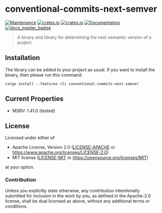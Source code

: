 # conventional-commits-next-semver

[![Maintenance](https://img.shields.io/badge/maintenance-actively%20maintained-brightgreen.svg)](https://github.com/conventional-commits-rs/conventional-commits-parser)
[![crates.io](https://img.shields.io/crates/v/conventional-commits-next-semver.svg)](https://crates.io/crates/conventional-commits-next-semver)
[![crates.io](https://img.shields.io/crates/d/conventional-commits-next-semver)](https://crates.io/crates/conventional-commits-next-semver)
[![Documentation](https://docs.rs/conventional-commits-next-semver/badge.svg)](https://docs.rs/conventional-commits-next-semver)
[![docs_master_badge]][docs_master_url]

> A binary and library for determining the next semantic version of a project.

## Installation

The library can be added to your project as usual. If you want to install the binary, then please run this command:

```text
cargo install --features cli conventional-commits-next-semver
```

## Current Properties

- MSRV: 1.41.0 (tested)

## License

Licensed under either of

- Apache License, Version 2.0 ([LICENSE-APACHE](LICENSE-APACHE) or
  https://www.apache.org/licenses/LICENSE-2.0)
- MIT license ([LICENSE-MIT](LICENSE-MIT) or https://opensource.org/licenses/MIT)

at your option.

### Contribution

Unless you explicitly state otherwise, any contribution intentionally submitted
for inclusion in the work by you, as defined in the Apache-2.0 license, shall be
dual licensed as above, without any additional terms or conditions.

[docs_master_badge]: https://img.shields.io/badge/docs.rs-master-green
[docs_master_url]: https://<username>.github.io/<reponame>
